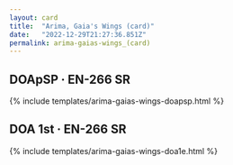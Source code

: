 ```yaml
---
layout: card
title:  "Arima, Gaia's Wings (card)"
date:   "2022-12-29T21:27:36.851Z"
permalink: arima-gaias-wings_(card)
---
```


## DOApSP &middot; EN-266 SR

{% include templates/arima-gaias-wings-doapsp.html %}


## DOA 1st &middot; EN-266 SR

{% include templates/arima-gaias-wings-doa1e.html %}
